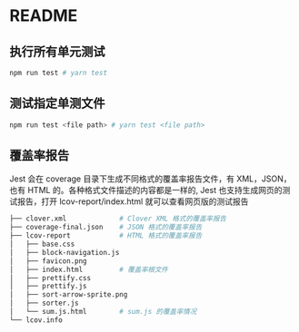 # README

## 执行所有单元测试

```sh
npm run test # yarn test
```

## 测试指定单测文件

```sh
npm run test <file path> # yarn test <file path>
```

## 覆盖率报告

Jest 会在 coverage 目录下生成不同格式的覆盖率报告文件，有 XML，JSON，也有 HTML 的。各种格式文件描述的内容都是一样的, Jest 也支持生成网页的测试报告，打开 lcov-report/index.html 就可以查看网页版的测试报告

```sh
├── clover.xml             # Clover XML 格式的覆盖率报告
├── coverage-final.json    # JSON 格式的覆盖率报告
├── lcov-report            # HTML 格式的覆盖率报告
│   ├── base.css
│   ├── block-navigation.js
│   ├── favicon.png
│   ├── index.html         # 覆盖率根文件
│   ├── prettify.css
│   ├── prettify.js
│   ├── sort-arrow-sprite.png
│   ├── sorter.js
│   └── sum.js.html        # sum.js 的覆盖率情况
└── lcov.info
```
